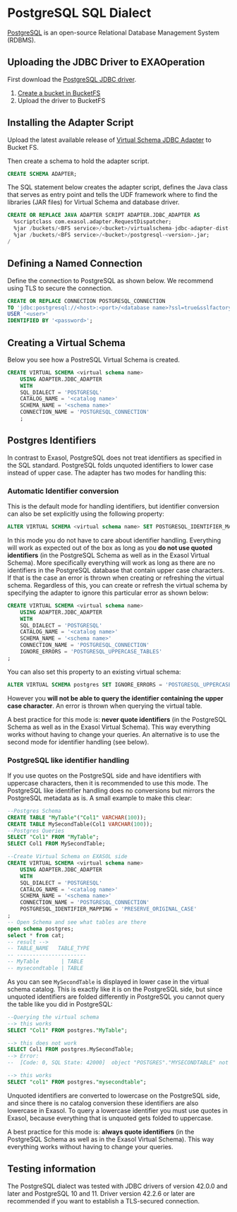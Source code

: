 # PostgreSQL SQL Dialect

[PostgreSQL](https://www.postgresql.org/) is an open-source  Relational Database Management System (RDBMS).

## Uploading the JDBC Driver to EXAOperation

First download the [PostgreSQL JDBC driver](https://jdbc.postgresql.org/).

1. [Create a bucket in BucketFS](https://docs.exasol.com/administration/on-premise/bucketfs/create_new_bucket_in_bucketfs_service.htm)
1. Upload the driver to BucketFS

## Installing the Adapter Script

Upload the latest available release of [Virtual Schema JDBC Adapter](https://github.com/exasol/virtual-schemas/releases) to Bucket FS.

Then create a schema to hold the adapter script.

```sql
CREATE SCHEMA ADAPTER;
```

The SQL statement below creates the adapter script, defines the Java class that serves as entry point and tells the UDF framework where to find the libraries (JAR files) for Virtual Schema and database driver.

```sql
CREATE OR REPLACE JAVA ADAPTER SCRIPT ADAPTER.JDBC_ADAPTER AS
  %scriptclass com.exasol.adapter.RequestDispatcher;
  %jar /buckets/<BFS service>/<bucket>/virtualschema-jdbc-adapter-dist-1.19.2.jar;
  %jar /buckets/<BFS service>/<bucket>/postgresql-<version>.jar;
/
```

## Defining a Named Connection

Define the connection to PostgreSQL as shown below. We recommend using TLS to secure the connection.

```sql
CREATE OR REPLACE CONNECTION POSTGRESQL_CONNECTION
TO 'jdbc:postgresql://<host>:<port>/<database name>?ssl=true&sslfactory=org.postgresql.ssl.DefaultJavaSSLFactory'
USER '<user>'
IDENTIFIED BY '<password>';
```

## Creating a Virtual Schema

Below you see how a PostreSQL Virtual Schema is created.

```sql
CREATE VIRTUAL SCHEMA <virtual schema name>
	USING ADAPTER.JDBC_ADAPTER 
	WITH
	SQL_DIALECT = 'POSTGRESQL'
	CATALOG_NAME = '<catalog name>'
	SCHEMA_NAME = '<schema name>'
	CONNECTION_NAME = 'POSTGRESQL_CONNECTION'
	;
```

## Postgres Identifiers

In contrast to Exasol, PostgreSQL does not treat identifiers as specified in the SQL standard. PostgreSQL folds unquoted identifiers to lower case instead of upper case. The adapter has two modes for handling this:

### Automatic Identifier conversion

This is the default mode for handling identifiers, but identifier conversion can also be set explicitly using the following property:

```sql
ALTER VIRTUAL SCHEMA <virtual schema name> SET POSTGRESQL_IDENTIFIER_MAPPING = 'CONVERT_TO_UPPER';
```

In this mode you do not have to care about identifier handling. Everything will work as expected out of the box as long as you **do not use quoted identifiers** (in the PostgreSQL Schema as well as in the Exasol Virtual Schema). More specifically everything will work as long as there are no identifiers in the PostgreSQL database that contain upper case characters. If that is the case an error is thrown when creating or refreshing the virtual schema.
Regardless of this, you can create or refresh the virtual schema by specifying the adapter to ignore this particular error as shown below:

```sql
CREATE VIRTUAL SCHEMA <virtual schema name>
	USING ADAPTER.JDBC_ADAPTER 
	WITH
	SQL_DIALECT = 'POSTGRESQL'
	CATALOG_NAME = '<catalog name>'
	SCHEMA_NAME = '<schema name>'
	CONNECTION_NAME = 'POSTGRESQL_CONNECTION'
	IGNORE_ERRORS = 'POSTGRESQL_UPPERCASE_TABLES'
;
```
You can also set this property to an existing virtual schema:

```sql
ALTER VIRTUAL SCHEMA postgres SET IGNORE_ERRORS = 'POSTGRESQL_UPPERCASE_TABLES';
```
However you **will not be able to query the identifier containing the upper case character**. An error is thrown when querying the virtual table.

A best practice for this mode is: **never quote identifiers** (in the PostgreSQL Schema as well as in the Exasol Virtual Schema). This way everything works without having to change your queries.
An alternative is to use the second mode for identifier handling (see below).

### PostgreSQL like identifier handling

If you use quotes on the PostgreSQL side and have identifiers with uppercase characters, then it is recommended to use this mode. The PostgreSQL like identifier handling does no conversions but mirrors the PostgreSQL metadata as is. A small example to make this clear:
```sql
--Postgres Schema
CREATE TABLE "MyTable"("Col1" VARCHAR(100));
CREATE TABLE MySecondTable(Col1 VARCHAR(100));
--Postgres Queries
SELECT "Col1" FROM "MyTable";
SELECT Col1 FROM MySecondTable;
```
```sql
--Create Virtual Schema on EXASOL side
CREATE VIRTUAL SCHEMA <virtual schema name>
	USING ADAPTER.JDBC_ADAPTER 
	WITH
	SQL_DIALECT = 'POSTGRESQL'
	CATALOG_NAME = '<catalog name>'
	SCHEMA_NAME = '<schema name>'
	CONNECTION_NAME = 'POSTGRESQL_CONNECTION'
	POSTGRESQL_IDENTIFIER_MAPPING = 'PRESERVE_ORIGINAL_CASE'
;
-- Open Schema and see what tables are there
open schema postgres;
select * from cat;
-- result -->
-- TABLE_NAME	TABLE_TYPE
-- ----------------------
-- MyTable       | TABLE
-- mysecondtable | TABLE
```
As you can see `MySecondTable` is displayed in lower case in the virtual schema catalog. This is exactly like it is on the PostgreSQL side, but since unquoted identifiers are folded differently in PostgreSQL you cannot query the table like you did in PostgreSQL:
```sql
--Querying the virtual schema
--> this works
SELECT "Col1" FROM postgres."MyTable";

--> this does not work
SELECT Col1 FROM postgres.MySecondTable;
--> Error:
--  [Code: 0, SQL State: 42000]  object "POSTGRES"."MYSECONDTABLE" not found [line 1, column 18]

--> this works
SELECT "col1" FROM postgres."mysecondtable";
```
Unquoted identifiers are converted to lowercase on the PostgreSQL side, and since there is no catalog conversion these identifiers are also lowercase in Exasol. To query a lowercase identifier you must use quotes in Exasol, because everything that is unquoted gets folded to uppercase.

A best practice for this mode is: **always quote identifiers** (in the PostgreSQL Schema as well as in the Exasol Virtual Schema). This way everything works without having to change your queries.

## Testing information

The PostgreSQL dialect was tested with JDBC drivers of version 42.0.0 and later and PostgreSQL 10 and 11.
Driver version 42.2.6 or later are recommended if you want to establish a TLS-secured connection. 